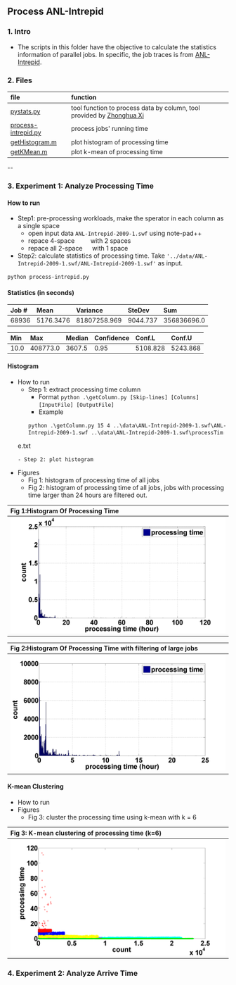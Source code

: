 ## Process ANL-Intrepid 

### 1. Intro
- The scripts in this folder have the objective to calculate the statistics information of parallel jobs. In specific, the job traces is from [ANL-Intrepid](../traces/intrepid.md).

### 2. Files
|file| function|
|:---|:--------|
|[pystats.py](./pystats.py)| tool function to process data by column, tool provided by [Zhonghua Xi](https://github.com/xizhonghua/pystats)|
|[process-intrepid.py](./process-intrepid.py)| process jobs' running time|
|[getHistogram.m](./getHistogram.m)| plot histogram of processing time|
|[getKMean.m](./getKMean.m)| plot k-mean of processing time|

--
### 3. Experiment 1: Analyze Processing Time
#### How to run
- Step1: pre-processing workloads, make the sperator in each column as a single space
  - open input data `ANL-Intrepid-2009-1.swf` using note-pad++
  - repace 4-space `    ` with 2 spaces `  `
  - repace all 2-space `  ` with 1 space ` `
- Step2: calculate statistics of processing time. Take `'../data/ANL-Intrepid-2009-1.swf/ANL-Intrepid-2009-1.swf'` as input.

```
python process-intrepid.py
```

#### Statistics (in seconds)

|Job \#| Mean| Variance| SteDev| Sum|
|:------|:------|:------|:------|:------|
| 68936| 5176.3476| 81807258.969| 9044.737| 356836696.0| 

Min| Max| Median| Confidence| Conf.L| Conf.U|
|:------|:------|:------|:------|:------|:------|
|10.0| 408773.0| 3607.5 |0.95| 5108.828| 5243.868|

#### Histogram
- How to run
  - Step 1: extract processing time column
    - Format `python .\getColumn.py [Skip-lines] [Columns] [InputFile] [OutputFile]`
    - Example 
    ```
    python .\getColumn.py 15 4 ..\data\ANL-Intrepid-2009-1.swf\ANL-Intrepid-2009-1.swf ..\data\ANL-Intrepid-2009-1.swf\processTim
  e.txt
    ```
  - Step 2: plot histogram
- Figures
  - Fig 1: histogram of processing time of all jobs
  - Fig 2: histogram of processing time of all jobs, jobs with processing time larger than 24 hours are filtered out.
  
|Fig 1:Histogram Of Processing Time| 
|:--| 
|![](figs/processingTimeHist.png)| 

|Fig 2:Histogram Of Processing Time with filtering of large jobs| 
|:--| 
|![](figs/processingTimeHist_filtered.png)| 

#### K-mean Clustering
- How to run
- Figures
  - Fig 3: cluster the processing time using k-mean with k = 6
  
|Fig 3: K-mean clustering of processing time (k=6)| 
|:----|
|![](./figs/processingTimeHist_k-mean.png)|


### 4. Experiment 2: Analyze Arrive Time
